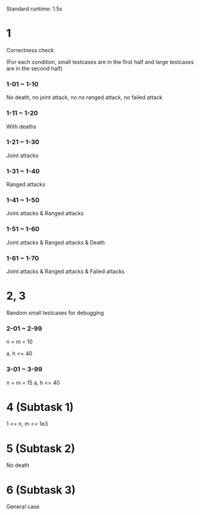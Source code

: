 Standard runtime: 1.5s
# 1
Correctness check

(For each condition, small testcases are in the first half and large testcases are in the second half)
### 1-01 ~ 1-10
No death, no joint attack, no no ranged attack, no failed attack
### 1-11 ~ 1-20
With deaths
### 1-21 ~ 1-30
Joint attacks
### 1-31 ~ 1-40
Ranged attacks
### 1-41 ~ 1-50
Joint attacks & Ranged attacks
### 1-51 ~ 1-60
Joint attacks & Ranged attacks & Death
### 1-61 ~ 1-70
Joint attacks & Ranged attacks & Failed attacks

# 2, 3
Random small testcases for debugging
### 2-01 ~ 2-99
n = m = 10

a, h <= 40
### 3-01 ~ 3-99
n = m = 15
a, h <= 40

# 4 (Subtask 1)
1 <= n, m <= 1e3

# 5 (Subtask 2)
No death

# 6 (Subtask 3)
General case
